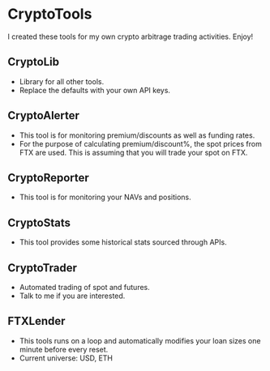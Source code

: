 # CryptoTools
I created these tools for my own crypto arbitrage trading activities.  Enjoy!

## CryptoLib
- Library for all other tools.
- Replace the defaults with your own API keys.

## CryptoAlerter
- This tool is for monitoring premium/discounts as well as funding rates.
- For the purpose of calculating premium/discount%, the spot prices from FTX are used.  This is assuming that you will trade your spot on FTX.

## CryptoReporter
- This tool is for monitoring your NAVs and positions.

## CryptoStats
- This tool provides some historical stats sourced through APIs.

## CryptoTrader
- Automated trading of spot and futures.
- Talk to me if you are interested.

## FTXLender
- This tools runs on a loop and automatically modifies your loan sizes one minute before every reset.
- Current universe: USD, ETH
